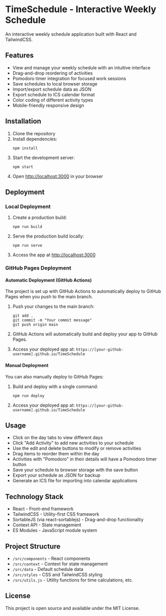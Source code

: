 # TimeSchedule - Interactive Weekly Schedule

An interactive weekly schedule application built with React and TailwindCSS.

## Features

- View and manage your weekly schedule with an intuitive interface
- Drag-and-drop reordering of activities
- Pomodoro timer integration for focused work sessions
- Save schedules to local browser storage
- Import/export schedule data as JSON
- Export schedule to ICS calendar format
- Color coding of different activity types
- Mobile-friendly responsive design

## Installation

1. Clone the repository
2. Install dependencies:
   ```
   npm install
   ```
3. Start the development server:
   ```
   npm start
   ```
4. Open [http://localhost:3000](http://localhost:3000) in your browser

## Deployment

### Local Deployment

1. Create a production build:
   ```
   npm run build
   ```

2. Serve the production build locally:
   ```
   npm run serve
   ```

3. Access the app at [http://localhost:3000](http://localhost:3000)

### GitHub Pages Deployment

#### Automatic Deployment (GitHub Actions)

The project is set up with GitHub Actions to automatically deploy to GitHub Pages when you push to the main branch.

1. Push your changes to the main branch:
   ```
   git add .
   git commit -m "Your commit message"
   git push origin main
   ```

2. GitHub Actions will automatically build and deploy your app to GitHub Pages.

3. Access your deployed app at: `https://[your-github-username].github.io/TimeSchedule`

#### Manual Deployment

You can also manually deploy to GitHub Pages:

1. Build and deploy with a single command:
   ```
   npm run deploy
   ```

2. Access your deployed app at: `https://[your-github-username].github.io/TimeSchedule`

## Usage

- Click on the day tabs to view different days
- Click "Add Activity" to add new activities to your schedule
- Use the edit and delete buttons to modify or remove activities
- Drag items to reorder them within the day
- Activities with "Pomodoro" in their details will have a Pomodoro timer button
- Save your schedule to browser storage with the save button
- Export your schedule as JSON for backup
- Generate an ICS file for importing into calendar applications

## Technology Stack

- React - Front-end framework
- TailwindCSS - Utility-first CSS framework
- SortableJS (via react-sortablejs) - Drag-and-drop functionality
- Context API - State management
- ES Modules - JavaScript module system

## Project Structure

- `/src/components` - React components
- `/src/context` - Context for state management
- `/src/data` - Default schedule data
- `/src/styles` - CSS and TailwindCSS styling
- `/src/utils.js` - Utility functions for time calculations, etc.

## License

This project is open source and available under the MIT License.
